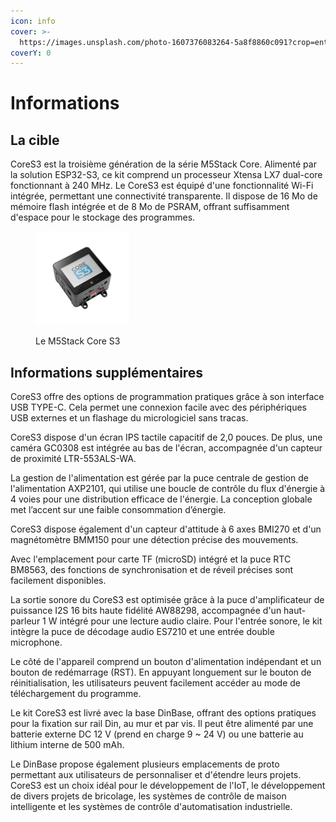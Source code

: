 ```yaml
---
icon: info
cover: >-
  https://images.unsplash.com/photo-1607376083264-5a8f8860c091?crop=entropy&cs=srgb&fm=jpg&ixid=M3wxOTcwMjR8MHwxfHNlYXJjaHwxMHx8Y29tcHV0ZXIlMjBjaXJjdWl0fGVufDB8fHx8MTc0MTU0NDY1OHww&ixlib=rb-4.0.3&q=85
coverY: 0
---
```


# Informations

## La cible

CoreS3 est la troisième génération de la série M5Stack Core. Alimenté par la solution ESP32-S3, ce kit comprend un processeur Xtensa LX7 dual-core fonctionnant à 240 MHz. Le CoreS3 est équipé d'une fonctionnalité Wi-Fi intégrée, permettant une connectivité transparente. Il dispose de 16 Mo de mémoire flash intégrée et de 8 Mo de PSRAM, offrant suffisamment d'espace pour le stockage des programmes.

<figure><img src="../.gitbook/assets/esp32.webp" alt="" width="150"><figcaption><p>Le M5Stack Core S3</p></figcaption></figure>

## Informations supplémentaires

CoreS3 offre des options de programmation pratiques grâce à son interface USB TYPE-C. Cela permet une connexion facile avec des périphériques USB externes et un flashage du micrologiciel sans tracas.&#x20;

CoreS3 dispose d'un écran IPS tactile capacitif de 2,0 pouces. De plus, une caméra GC0308 est intégrée au bas de l'écran, accompagnée d'un capteur de proximité LTR-553ALS-WA.&#x20;

La gestion de l'alimentation est gérée par la puce centrale de gestion de l'alimentation AXP2101, qui utilise une boucle de contrôle du flux d'énergie à 4 voies pour une distribution efficace de l'énergie. La conception globale met l’accent sur une faible consommation d’énergie.&#x20;

CoreS3 dispose également d'un capteur d'attitude à 6 axes BMI270 et d'un magnétomètre BMM150 pour une détection précise des mouvements.&#x20;

Avec l'emplacement pour carte TF (microSD) intégré et la puce RTC BM8563, des fonctions de synchronisation et de réveil précises sont facilement disponibles.

La sortie sonore du CoreS3 est optimisée grâce à la puce d'amplificateur de puissance I2S 16 bits haute fidélité AW88298, accompagnée d'un haut-parleur 1 W intégré pour une lecture audio claire. Pour l'entrée sonore, le kit intègre la puce de décodage audio ES7210 et une entrée double microphone.&#x20;

Le côté de l'appareil comprend un bouton d'alimentation indépendant et un bouton de redémarrage (RST). En appuyant longuement sur le bouton de réinitialisation, les utilisateurs peuvent facilement accéder au mode de téléchargement du programme.&#x20;

Le kit CoreS3 est livré avec la base DinBase, offrant des options pratiques pour la fixation sur rail Din, au mur et par vis. Il peut être alimenté par une batterie externe DC 12 V (prend en charge 9 \~ 24 V) ou une batterie au lithium interne de 500 mAh.&#x20;

Le DinBase propose également plusieurs emplacements de proto permettant aux utilisateurs de personnaliser et d'étendre leurs projets. CoreS3 est un choix idéal pour le développement de l'IoT, le développement de divers projets de bricolage, les systèmes de contrôle de maison intelligente et les systèmes de contrôle d'automatisation industrielle.
